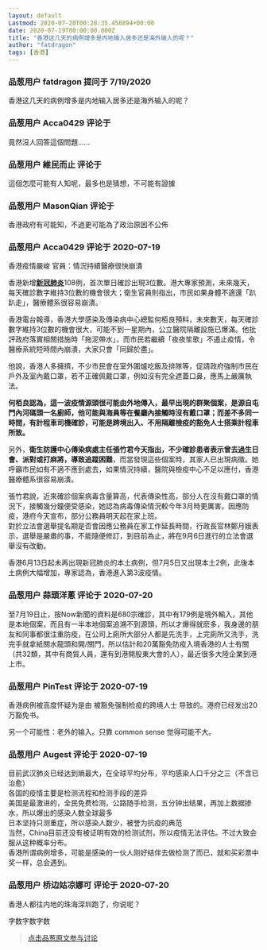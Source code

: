 ```yaml
---
layout: default
Lastmod: 2020-07-20T00:28:35.456894+00:00
date: 2020-07-19T00:00:00.000Z
title: "香港这几天的病例增多是内地输入居多还是海外输入的呢？"
author: "fatdragon"
tags: [香港]
---
```



### 品葱用户 **fatdragon** 提问于 7/19/2020
    
香港这几天的病例增多是内地输入居多还是海外输入的呢？
    
                

### 品葱用户 **Acca0429** 评论于 
        
竟然沒人回答這個問題......
        
                

### 品葱用户 **維民而止** 评论于 
        
這個怎麼可能有人知呢，最多也是猜想，不可能有證據
        
                

### 品葱用户 **MasonQian** 评论于 
        
香港政府有可能知，不過更可能為了政治原因不公佈
        
                

### 品葱用户 **Acca0429** 评论于 2020-07-19
        
香港疫情嚴峻 官員：情況持續醫療很快崩潰  
  
香港新增[**新冠肺炎**]( "https://udn.com/search/tagging/2/%E6%96%B0%E5%86%A0%E8%82%BA%E7%82%8E")108例，首次單日確診出現3位數。港大專家預測，未來幾天，每天確診數字維持3位數的機會很大；衛生官員則指出，市民如果身體不適還「趴趴走」，醫療體系很容易崩潰。  
  
香港電台報導，香港大學感染及傳染病中心總監何栢良預料，未來數天，每天確診數字維持3位數的機會很大，可能不到一星期內，公立醫院隔離設施已爆滿。他批評政府落實相關措施時「拖泥帶水」，而市民若繼續「夜夜笙歌」不遏止疫情，令醫療系統短時間內崩潰，大家只會「同歸於盡」。  
  
他說，香港人多擁擠，不少市民會在室外圍爐吃飯及排隊等，促請政府強制市民在戶外及室內戴口罩，若不正確佩戴口罩，例如沒有完全遮蓋口鼻，應馬上嚴厲執法。  
  
**何栢良認為，這一波疫情源頭很可能由外地傳入，最早出現的群聚個案，是源自屯門內河碼頭一名廚師，他可能與海員等在餐廳內接觸時沒有戴口罩；而差不多同一時間，有計程車司機確診，可能是跨境出入、不用隔離檢疫的豁免人士搭乘計程車所致。**  
  
另外，**衛生防護中心傳染病處主任張竹君今天指出，不少確診患者表示曾去過生日會、派對或打麻將，導致追蹤困難**，而當發現這些個案時，其家人已出現病徵。她呼籲市民如有不適不應到處去，如果情況持續，醫院與檢疫中心不足以應付，香港醫療體系很容易崩潰。  
  
張竹君說，近來確診個案病毒含量算高，代表傳染性高，部分人在沒有戴口罩的情況下，接觸幾分鐘便受感染，她認為病毒傳染情況較今年3月時更厲害。因應防疫，港府今天宣布，部分公務員明天起在家上班。  
對於立法會選舉提名期是否會因應公務員在家工作延長時間，行政長官林鄭月娥表示，選舉是嚴肅的事，不能隨便修訂，到目前為止，將在9月6日進行的立法會選舉沒有改動。  
  
香港6月13日起未再出現新冠肺炎的本土病例，但7月5日又出現本土2例，此後本土病例大幅增加，專家認為，香港進入第3波疫情。
        
                

### 品葱用户 **蒜頭洋蔥** 评论于 2020-07-20
        
至7月19日止，按Now新聞的資料是680宗確診，其中有179例是境外輸入，其他是本地個案，而且有一半本地個案追溯不到源頭，所以才爆得就麽多，我身邊的朋友和同事都很注重防疫，在公司上廁所大部分人都是先洗手，上完廁所又洗手，洗完手就拿紙關水龍頭和開/關門，所以估計和20萬豁免防疫入境香港的人士有關（共32類，其中有商貿人員，還有到港開股東大會的人），最近很多大陸企業到港上市。
        
                

### 品葱用户 **PinTest** 评论于 2020-07-19
        
香港病例被高度怀疑为是由 被豁免强制检疫的跨境人士 导致的。港府已经发出20万豁免书。  
  
另一个可能性：老外的输入。只靠 common sense 觉得可能不大。
        
                

### 品葱用户 **Augest** 评论于 2020-07-19
        
目前武汉肺炎已经达到熵最大，在全球平均分布，平均感染人口千分之三（不含已治愈）  
各国的疫情主要是检测流程和检测手段的差异  
美国是最激进的，全民免费检测，公路随手检测，五分钟出结果，再加上数据掺水，所以爆出的感染人数全球最多  
日本坚持只测重症，所以感染人数少，被誉为抗疫的典范  
当然，China目前还没有被证明有效的检测试剂，所以疫情无法评估。不过大致会服从这种概率分布。  
香港所谓病例增多，可能是感染的一伙人刚好结伴去做检测了而已，就和买彩票中奖一样，总会遇到。
        
                

### 品葱用户 **桥边姑凉娜可** 评论于 2020-07-20
        
香港人都往内地的珠海深圳跑了，你说呢？  
  
字数字数字数
        
                





> [点击品葱原文参与讨论](https://pincong.rocks/question/28716)

